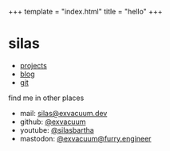 +++
template = "index.html"
title = "hello"
+++

# silas

- [projects](@/projects/_index.md)
- [blog](@/blog/_index.md)
- [git](https://git.exvacuum.dev)

find me in other places

- mail:  <a href="mailto:silas@exvacuum.dev" rel="me">silas@exvacuum.dev</a>
- github: <a href="https://github.com/exvacuum" rel="me">@exvacuum</a>
- youtube: [@silasbartha](https://youtube.com/@silasbartha)
- mastodon: <a href="https://furry.engineer/@exvacuum" rel="me">@exvacuum@furry.engineer</a>
